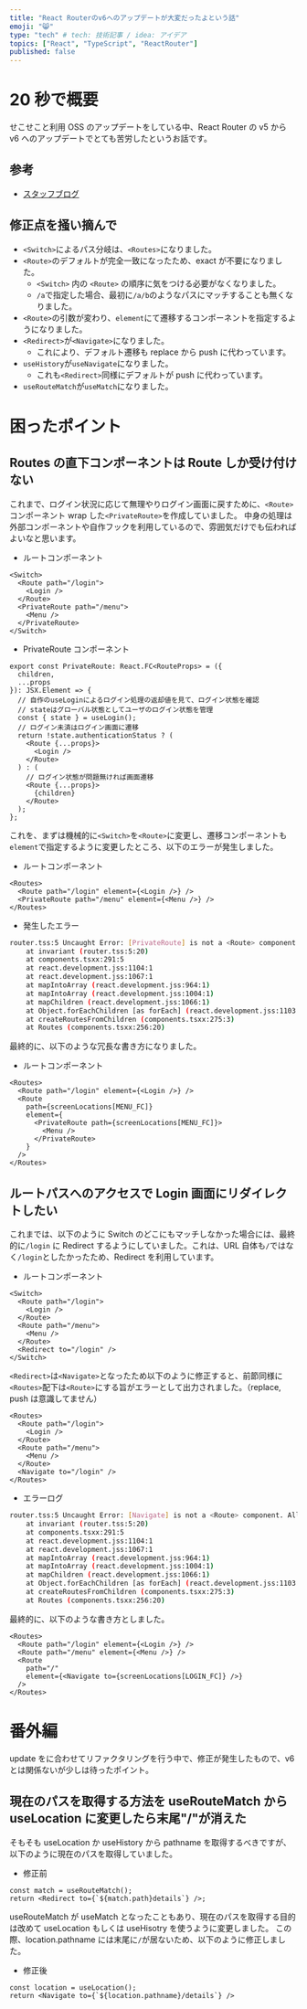 ```yaml
---
title: "React Routerのv6へのアップデートが大変だったよという話"
emoji: "😸"
type: "tech" # tech: 技術記事 / idea: アイデア
topics: ["React", "TypeScript", "ReactRouter"]
published: false
---
```


# 20 秒で概要

せこせこと利用 OSS のアップデートをしている中、React Router の v5 から v6 へのアップデートでとても苦労したというお話です。

## 参考

- [スタッフブログ](https://remix.run/blog/react-router-v6)

## 修正点を掻い摘んで

- `<Switch>`によるパス分岐は、`<Routes>`になりました。
- `<Route>`のデフォルトが完全一致になったため、exact が不要になりました。
  - `<Switch>` 内の `<Route>` の順序に気をつける必要がなくなりました。
  - `/a`で指定した場合、最初に`/a/b`のようなパスにマッチすることも無くなりました。
- `<Route>`の引数が変わり、`element`にて遷移するコンポーネントを指定するようになりました。
- `<Redirect>`が`<Navigate>`になりました。
  - これにより、デフォルト遷移も replace から push に代わっています。
- `useHistory`が`useNavigate`になりました。
  - これも`<Redirect>`同様にデフォルトが push に代わっています。
- `useRouteMatch`が`useMatch`になりました。

# 困ったポイント

## Routes の直下コンポーネントは Route しか受け付けない

これまで、ログイン状況に応じて無理やりログイン画面に戻すために、`<Route>`コンポーネント wrap した`<PrivateRoute>`を作成していました。
中身の処理は外部コンポーネントや自作フックを利用しているので、雰囲気だけでも伝わればよいなと思います。

- ルートコンポーネント

```tsx:index.tsx
<Switch>
  <Route path="/login">
    <Login />
  </Route>
  <PrivateRoute path="/menu">
    <Menu />
  </PrivateRoute>
</Switch>
```

- PrivateRoute コンポーネント

```tsx:index.tsx
export const PrivateRoute: React.FC<RouteProps> = ({
  children,
  ...props
}): JSX.Element => {
  // 自作のuseLoginによるログイン処理の返却値を見て、ログイン状態を確認
  // stateはグローバル状態としてユーザのログイン状態を管理
  const { state } = useLogin();
  // ログイン未済はログイン画面に遷移
  return !state.authenticationStatus ? (
    <Route {...props}>
      <Login />
    </Route>
  ) : (
    // ログイン状態が問題無ければ画面遷移
    <Route {...props}>
      {children}
    </Route>
  );
};
```

これを、まずは機械的に`<Switch>`を`<Route>`に変更し、遷移コンポーネントも`element`で指定するように変更したところ、以下のエラーが発生しました。

- ルートコンポーネント

```tsx:index.tsx
<Routes>
  <Route path="/login" element={<Login />} />
  <PrivateRoute path="/menu" element={<Menu />} />
</Routes>
```

- 発生したエラー

```sh
router.tss:5 Uncaught Error: [PrivateRoute] is not a <Route> component. All component children of <Routes> must be a <Route> or <React.Fragment>
    at invariant (router.tss:5:20)
    at components.tsxx:291:5
    at react.development.jss:1104:1
    at react.development.jss:1067:1
    at mapIntoArray (react.development.jss:964:1)
    at mapIntoArray (react.development.jss:1004:1)
    at mapChildren (react.development.jss:1066:1)
    at Object.forEachChildren [as forEach] (react.development.jss:1103:1)
    at createRoutesFromChildren (components.tsxx:275:3)
    at Routes (components.tsxx:256:20)
```

最終的に、以下のような冗長な書き方になりました。

- ルートコンポーネント

```tsx:index.tsx
<Routes>
  <Route path="/login" element={<Login />} />
  <Route
    path={screenLocations[MENU_FC]}
    element={
      <PrivateRoute path={screenLocations[MENU_FC]}>
        <Menu />
      </PrivateRoute>
    }
  />
</Routes>
```

## ルートパスへのアクセスで Login 画面にリダイレクトしたい

これまでは、以下のように Switch のどこにもマッチしなかった場合には、最終的に`/login` に Redirect するようにしていました。これは、URL 自体も`/`ではなく`/login`としたかったため、Redirect を利用しています。

- ルートコンポーネント

```tsx:index.tsx
<Switch>
  <Route path="/login">
    <Login />
  </Route>
  <Route path="/menu">
    <Menu />
  </Route>
  <Redirect to="/login" />
</Switch>
```

`<Redirect>`は`<Navigate>`となったため以下のように修正すると、前節同様に`<Routes>`配下は`<Route>`にする旨がエラーとして出力されました。（replace, push は意識してません）

```tsx:idnex.tsx
<Routes>
  <Route path="/login">
    <Login />
  </Route>
  <Route path="/menu">
    <Menu />
  </Route>
  <Navigate to="/login" />
</Routes>
```

- エラーログ

```sh
router.tss:5 Uncaught Error: [Navigate] is not a <Route> component. All component children of <Routes> must be a <Route> or <React.Fragment>
    at invariant (router.tss:5:20)
    at components.tsxx:291:5
    at react.development.jss:1104:1
    at react.development.jss:1067:1
    at mapIntoArray (react.development.jss:964:1)
    at mapIntoArray (react.development.jss:1004:1)
    at mapChildren (react.development.jss:1066:1)
    at Object.forEachChildren [as forEach] (react.development.jss:1103:1)
    at createRoutesFromChildren (components.tsxx:275:3)
    at Routes (components.tsxx:256:20)
```

最終的に、以下のような書き方としました。

```tsx:idnex.tsx
<Routes>
  <Route path="/login" element={<Login />} />
  <Route path="/menu" element={<Menu />} />
  <Route
    path="/"
    element={<Navigate to={screenLocations[LOGIN_FC]} />}
  />
</Routes>
```

# 番外編

update をに合わせてリファクタリングを行う中で、修正が発生したもので、v6 とは関係ないが少しは待ったポイント。

## 現在のパスを取得する方法を useRouteMatch から useLocation に変更したら末尾"/"が消えた

そもそも useLocation か useHistory から pathname を取得するべきですが、以下のように現在のパスを取得していました。

- 修正前

```tsx:index.tsx
const match = useRouteMatch();
return <Redirect to={`${match.path}details`} />;
```

useRouteMatch が useMatch となったこともあり、現在のパスを取得する目的は改めて useLocation もしくは useHisotry を使うように変更しました。
この際、location.pathname には末尾に`/`が居ないため、以下のように修正しました。

- 修正後

```tsx:index.tsx
const location = useLocation();
return <Navigate to={`${location.pathname}/details`} />
```

